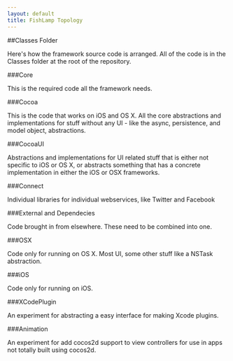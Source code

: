 ```yaml
---
layout: default
title: FishLamp Topology
---
```



##Classes Folder

Here's how the framework source code is arranged. All of the code is in the Classes folder at the root of the repository.

###Core

This is the required code all the framework needs.

###Cocoa

This is the code that works on iOS and OS X. All the core abstractions and implementations for stuff without any UI - like the async, persistence, and model object, abstractions.

###CocoaUI

Abstractions and implementations for UI related stuff that is either not specific to iOS or OS X, or abstracts something that has a concrete implementation in either the iOS or OSX frameworks.

###Connect

Individual libraries for individual webservices, like Twitter and Facebook

###External and Dependecies

Code brought in from elsewhere. These need to be combined into one. 

###OSX

Code only for running on OS X. Most UI, some other stuff like a NSTask abstraction.

###iOS 

Code only for running on iOS.

###XCodePlugin

An experiment for abstracting a easy interface for making Xcode plugins. 

###Animation

An experiment for add cocos2d support to view controllers for use in apps not totally built using cocos2d.

